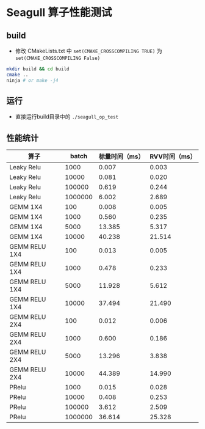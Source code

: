 Seagull 算子性能测试
========

## build
- 修改 CMakeLists.txt 中 `set(CMAKE_CROSSCOMPILING TRUE)` 为 `set(CMAKE_CROSSCOMPILING False)`
```sh
mkdir build && cd build
cmake ..
ninja # or make -j4
```
## 运行

- 直接运行build目录中的 `./seagull_op_test`

## 性能统计

| 算子 | batch | 标量时间（ms）| RVV时间（ms）|
|----|----|----|----|
|Leaky Relu| 1000 |0.007|0.003|
|Leaky Relu|10000 |0.081|0.020|
|Leaky Relu|100000|0.619|0.244|
|Leaky Relu|1000000|6.002|2.689|
|GEMM 1X4| 100| 0.008| 0.005|
|GEMM 1X4|1000| 0.560| 0.235|
|GEMM 1X4|5000| 13.385| 5.317|
|GEMM 1X4|10000|40.238|21.514|
|GEMM RELU 1X4| 100| 0.013| 0.005|
|GEMM RELU 1X4|1000| 0.478| 0.233|
|GEMM RELU 1X4|5000| 11.928| 5.612|
|GEMM RELU 1X4|10000|37.494|21.490|
|GEMM RELU 2X4| 100| 0.012| 0.006|
|GEMM RELU 2X4|1000| 0.600| 0.186|
|GEMM RELU 2X4|5000| 13.296| 3.838|
|GEMM RELU 2X4|10000|44.389|14.990|
|PRelu | 1000| 0.015|0.028|
|PRelu |10000|0.408|0.253|
|PRelu |100000|3.612|2.509|
|PRelu |1000000|36.614|25.328|
